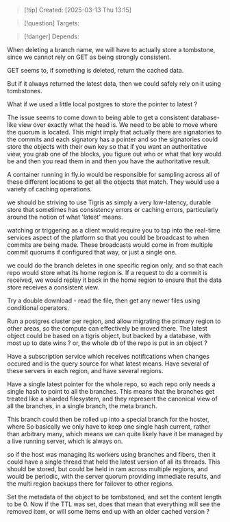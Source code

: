 
>[!tip] Created: [2025-03-13 Thu 13:15]

>[!question] Targets: 

>[!danger] Depends: 

When deleting a branch name, we will have to actually store a tombstone, since we cannot rely on GET as being strongly consistent.

GET seems to, if something is deleted, return the cached data.

But if it always returned the latest data, then we could safely rely on it using tombstones.

What if we used a little local postgres to store the pointer to latest ?

The issue seems to come down to being able to get a consistent database-like view over exactly what the head is. We need to be able to move where the quorum is located.  This might imply that actually there are signatories to the commits and each signatory has a pointer and so the signatories could store the objects with their own key so that if you want an authoritative view, you grab one of the blocks, you figure out who or what that key would be and then you read them in and then you have the authoritative result. 

A container running in fly.io would be responsible for sampling across all of these different locations to get all the objects that match. They would use a variety of caching operations. 

we should be striving to use Tigris as simply a very low-latency, durable store that sometimes has consistency errors or caching errors, particularly around the notion of what 'latest' means. 

watching or triggering as a client would require you to tap into the real-time services aspect of the platform so that you could be broadcast to when commits are being made. These broadcasts would come in from multiple commit quorums if configured that way, or just a single one. 

we could do the branch deletes in one specific region only, and so that each repo would store what its home region is. If a request to do a commit is received, we would replay it back in the home region to ensure that the data store receives a consistent view. 

Try a double download - read the file, then get any newer files using conditional operators.

Run a postgres cluster per region, and allow migrating the primary region to other areas, so the compute can effectively be moved there.  The latest object could be based on a tigris object, but backed by a database, with most up to date wins ?  or, the whole db of the repo is put in an object ?

Have a subscription service which receives notifications when changes occured and is the query source for what latest means.  Have several of these servers in each region, and have several regions.

Have a single latest pointer for the whole repo, so each repo only needs a single hash to point to all the branches.  This means that the branches get treated like a sharded filesystem, and they represent the canonical view of all the branches, in a single branch, the meta branch.

This branch could then be rolled up into a special branch for the hoster, where
So basically we only have to keep one single hash current, rather than arbitrary many, which means we can quite likely have it be managed by a live running server, which is always on.

so if the host was managing its workers using branches and fibers, then it could have a single thread that held the latest version of all its threads.  This should be stored, but could be held in ram across multiple regions, and would be periodic, with the server quorum providing immediate results, and the multi region backups there for failover to other regions.

Set the metadata of the object to be tombstoned, and set the content length to be 0.
Now if the TTL was set, does that mean that everything will see the removed item, or will some items end up with an older cached version ?